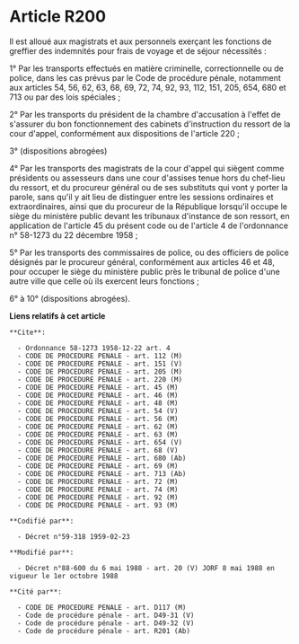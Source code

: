 # Article R200

Il est alloué aux magistrats et aux personnels exerçant les fonctions de greffier des indemnités pour frais de voyage et de
séjour nécessités :

1° Par les transports effectués en matière criminelle, correctionnelle ou de police, dans les cas prévus par le Code de
procédure pénale, notamment aux articles 54, 56, 62, 63, 68, 69, 72, 74, 92, 93, 112, 151, 205, 654, 680 et 713 ou par des
lois spéciales ;

2° Par les transports du président de la chambre d'accusation à l'effet de s'assurer du bon fonctionnement des cabinets
d'instruction du ressort de la cour d'appel, conformément aux dispositions de l'article 220 ;

3° (dispositions abrogées)

4° Par les transports des magistrats de la cour d'appel qui siègent comme présidents ou assesseurs dans une cour d'assises
tenue hors du chef-lieu du ressort, et du procureur général ou de ses substituts qui vont y porter la parole, sans qu'il y
ait lieu de distinguer entre les sessions ordinaires et extraordinaires, ainsi que du procureur de la République lorsqu'il
occupe le siège du ministère public devant les tribunaux d'instance de son ressort, en application de l'article 45 du présent
code ou de l'article 4 de l'ordonnance n° 58-1273 du 22 décembre 1958 ;

5° Par les transports des commissaires de police, ou des officiers de police désignés par le procureur général, conformément
aux articles 46 et 48, pour occuper le siège du ministère public près le tribunal de police d'une autre ville que celle où
ils exercent leurs fonctions ;

6° à 10° (dispositions abrogées).

**Liens relatifs à cet article**

	**Cite**:

	  - Ordonnance 58-1273 1958-12-22 art. 4
	  - CODE DE PROCEDURE PENALE - art. 112 (M)
	  - CODE DE PROCEDURE PENALE - art. 151 (V)
	  - CODE DE PROCEDURE PENALE - art. 205 (M)
	  - CODE DE PROCEDURE PENALE - art. 220 (M)
	  - CODE DE PROCEDURE PENALE - art. 45 (M)
	  - CODE DE PROCEDURE PENALE - art. 46 (M)
	  - CODE DE PROCEDURE PENALE - art. 48 (M)
	  - CODE DE PROCEDURE PENALE - art. 54 (V)
	  - CODE DE PROCEDURE PENALE - art. 56 (M)
	  - CODE DE PROCEDURE PENALE - art. 62 (M)
	  - CODE DE PROCEDURE PENALE - art. 63 (M)
	  - CODE DE PROCEDURE PENALE - art. 654 (V)
	  - CODE DE PROCEDURE PENALE - art. 68 (V)
	  - CODE DE PROCEDURE PENALE - art. 680 (Ab)
	  - CODE DE PROCEDURE PENALE - art. 69 (M)
	  - CODE DE PROCEDURE PENALE - art. 713 (Ab)
	  - CODE DE PROCEDURE PENALE - art. 72 (M)
	  - CODE DE PROCEDURE PENALE - art. 74 (M)
	  - CODE DE PROCEDURE PENALE - art. 92 (M)
	  - CODE DE PROCEDURE PENALE - art. 93 (M)

	**Codifié par**:

	  - Décret n°59-318 1959-02-23

	**Modifié par**:

	  - Décret n°88-600 du 6 mai 1988 - art. 20 (V) JORF 8 mai 1988 en vigueur le 1er octobre 1988

	**Cité par**:

	  - CODE DE PROCEDURE PENALE - art. D117 (M)
	  - Code de procédure pénale - art. D49-31 (V)
	  - Code de procédure pénale - art. D49-32 (V)
	  - Code de procédure pénale - art. R201 (Ab)
